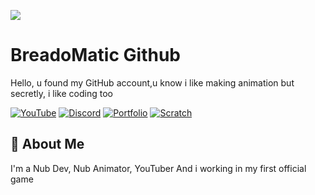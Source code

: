![](https://i.imgur.com/qv1Oyyy.gif)
# BreadoMatic Github

Hello, u found my GitHub account,u know i like making animation but secretly, i like coding too 



[![YouTube](https://img.shields.io/badge/YouTube-Channel-red)](https://www.youtube.com/channel/UC0eAf-f0ZWr75E_WTBGYu4w/videos)
[![Discord](https://img.shields.io/badge/Discord-Server-lightgrey)](https://discord.gg/77xMs6WyS2)
[![Portfolio](https://img.shields.io/badge/Another-portfolio-brightgreen)](https://breadomaticc.github.io)
[![Scratch](https://img.shields.io/badge/Scratch-lol%20i'm%20not%20a%20kid%20but%20i%20love%20Scratch-orange)](https://scratch.mit.edu/users/susbread/)
## 🚀 About Me
I'm a Nub Dev, Nub Animator, YouTuber
And i working in my first official game 

